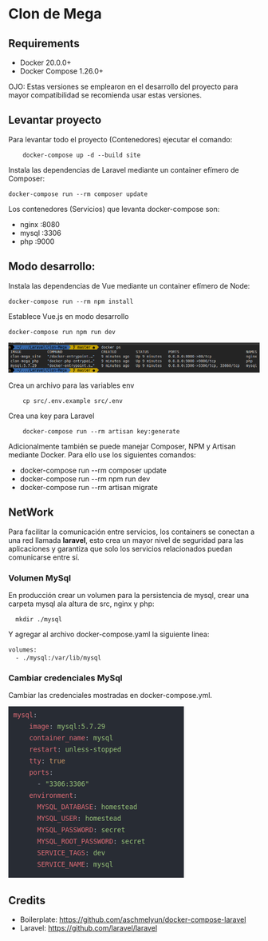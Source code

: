 # Clon de Mega

## Requirements
* Docker 20.0.0+
* Docker Compose 1.26.0+

OJO: Estas versiones se emplearon en el desarrollo del proyecto para
 mayor compatibilidad se recomienda usar estas versiones.


## Levantar proyecto

Para levantar todo el proyecto (Contenedores) ejecutar el comando:

```
	docker-compose up -d --build site
```

Instala las dependencias de Laravel mediante un container efímero de Composer:

```
docker-compose run --rm composer update
```

Los contenedores (Servicios) que levanta docker-compose son:

* nginx  :8080
* mysql  :3306
* php    :9000


## Modo desarrollo:

Instala las dependencias de Vue mediante un container efímero de Node:

```
docker-compose run --rm npm install
```

Establece Vue.js en modo desarrollo

```
docker-compose run npm run dev
```


![MySql-compose](./docs/pictures/containers-docker.png)

Crea un archivo para las variables env
```
	cp src/.env.example src/.env
```
Crea una key para Laravel

```
	docker-compose run --rm artisan key:generate
```

Adicionalmente también se puede manejar Composer, NPM y Artisan mediante Docker. Para ello use los siguientes comandos:

* docker-compose run --rm composer update
* docker-compose run --rm npm run dev
* docker-compose run --rm artisan migrate

## NetWork

Para facilitar la comunicación entre servicios, los containers se conectan a una red llamada **laravel**, esto crea un mayor nivel de seguridad para las aplicaciones y garantiza que solo los servicios relacionados puedan comunicarse entre sí. 


### Volumen MySql
En producción crear un volumen para la persistencia de mysql, crear una carpeta mysql ala altura de src, nginx y php:

```
  mkdir ./mysql
```

Y agregar al archivo docker-compose.yaml la siguiente linea:

```
volumes:
  - ./mysql:/var/lib/mysql
```

### Cambiar credenciales MySql

Cambiar las credenciales mostradas en docker-compose.yml.

![MySql-compose](./docs/pictures/mysql-compose.png)


## Credits

* Boilerplate: https://github.com/aschmelyun/docker-compose-laravel
* Laravel: https://github.com/laravel/laravel	
